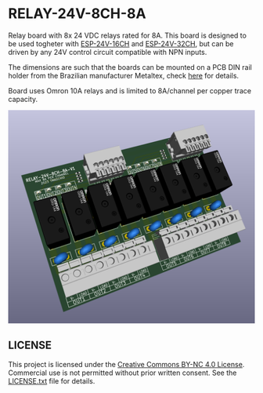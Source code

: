 # RELAY-24V-8CH-8A

Relay board with 8x 24 VDC relays rated for 8A. This board is designed to be used togheter with [ESP-24V-16CH](https://github.com/thermseekr/esp-24v-16ch) and [ESP-24V-32CH](https://github.com/thermseekr/esp-24v-32ch), but can be driven by any 24V control circuit compatible with NPN inputs.

The dimensions are such that the boards can be mounted on a PCB DIN rail holder from the Brazilian manufacturer Metaltex, check [here](https://www.metaltex.com.br/produtos/componentes/suportes/sp7-suporte-para-montagem-de-placa-de-circuito-impresso-em-trilho-din) for details.

Board uses Omron 10A relays and is limited to 8A/channel per copper trace capacity.

![alt text](https://github.com/thermseekr/relay-24v-8ch-8a/blob/main/V1/relay-24v-8ch-8a-v1.png "RELAY-24V-8CH-8A V1")

## LICENSE

This project is licensed under the [Creative Commons BY-NC 4.0 License](https://creativecommons.org/licenses/by-nc/4.0/).
Commercial use is not permitted without prior written consent. See the [LICENSE.txt](LICENSE.txt) file for details.
